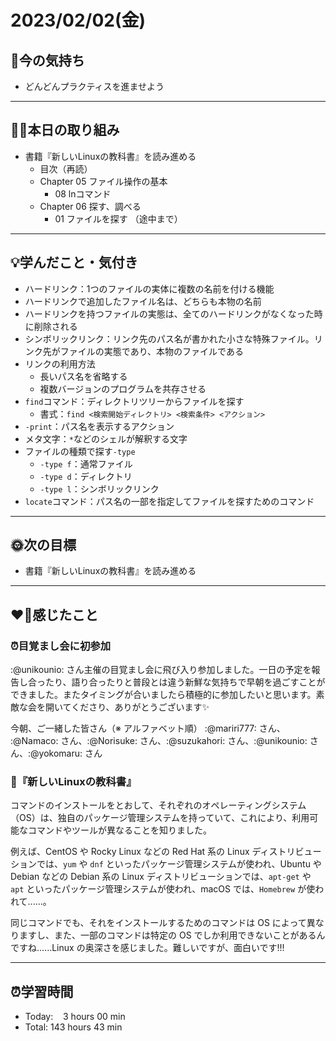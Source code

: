 # 2023/02/02(金)
## 🕺今の気持ち
- どんどんプラクティスを進ませよう

---


## ✍🏻本日の取り組み
- 書籍『新しいLinuxの教科書』を読み進める
  -  目次（再読）
  -  Chapter 05 ファイル操作の基本
     -  08 lnコマンド
  -  Chapter 06 探す、調べる
     - 01 ファイルを探す （途中まで）
  
---


## 💡学んだこと・気付き
- ハードリンク：1つのファイルの実体に複数の名前を付ける機能
- ハードリンクで追加したファイル名は、どちらも本物の名前
- ハードリンクを持つファイルの実態は、全てのハードリンクがなくなった時に削除される
- シンボリックリンク：リンク先のパス名が書かれた小さな特殊ファイル。リンク先がファイルの実態であり、本物のファイルである
- リンクの利用方法
  - 長いパス名を省略する
  - 複数バージョンのプログラムを共存させる
- `find`コマンド：ディレクトリツリーからファイルを探す
  - 書式：`find <検索開始ディレクトリ> <検索条件> <アクション>`
- `-print`：パス名を表示するアクション
- メタ文字：`*`などのシェルが解釈する文字
- ファイルの種類で探す`-type`
  - `-type f`：通常ファイル
  - `-type d`：ディレクトリ
  - `-type l`：シンボリックリンク
- `locate`コマンド：パス名の一部を指定してファイルを探すためのコマンド

---


## 🌞次の目標
-  書籍『新しいLinuxの教科書』を読み進める

---


## ❤️‍🔥感じたこと
### ⏰目覚まし会に初参加
:@unikounio: さん主催の目覚まし会に飛び入り参加しました。一日の予定を報告し合ったり、語り合ったりと普段とは違う新鮮な気持ちで早朝を過ごすことができました。またタイミングが合いましたら積極的に参加したいと思います。素敵な会を開いてくださり、ありがとうございます✨

今朝、ご一緒した皆さん（※ アルファベット順）
:@mariri777: さん、 :@Namaco: さん、:@Norisuke: さん、:@suzukahori: さん、:@unikounio: さん、:@yokomaru: さん

### 📖『新しいLinuxの教科書』
コマンドのインストールをとおして、それぞれのオペレーティングシステム（OS）は、独自のパッケージ管理システムを持っていて、これにより、利用可能なコマンドやツールが異なることを知りました。

例えば、CentOS や Rocky Linux などの Red Hat 系の Linux ディストリビューションでは、`yum` や `dnf` といったパッケージ管理システムが使われ、Ubuntu や Debian などの Debian 系の Linux ディストリビューションでは、`apt-get` や `apt` といったパッケージ管理システムが使われ、macOS では、`Homebrew` が使われて......。

同じコマンドでも、それをインストールするためのコマンドは OS によって異なりますし、また、一部のコマンドは特定の OS でしか利用できないことがあるんですね......Linux の奥深さを感じました。難しいですが、面白いです!!!

---


## ⏰学習時間
- Today:&nbsp;&nbsp;&nbsp; 3 hours 00 min
- Total: 143 hours 43 min
